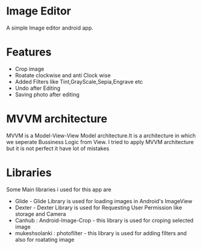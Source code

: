 # Image Editor
A simple Image editor android app.

# Features
- Crop image
- Roatate clockwise and anti Clock wise
- Added Filters like Tint,GrayScale,Sepia,Engrave etc
- Undo after Editing
- Saving photo after editing

# MVVM architecture
MVVM  is a Model-View-View Model architecture.It is a architecture in which we seperate Bussiness Logic from View. I tried to apply MVVM architecture but it is not perfect it have lot of mistakes

# Libraries
Some Main libraries i used for this app are

- Glide - Glide Library is used for loading images in Android's ImageView 
- Dexter - Dexter Library is used for Requesting User Permission like storage and Camera
- Canhub : Android-Image-Crop - this library is used for croping selected image
- mukeshsolanki : photofilter - this library is used for adding filters and also for roatating image


